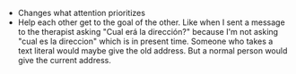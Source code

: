 * Changes what attention prioritizes
* Help each other get to the goal of the other. Like when I sent a message to the therapist asking "Cual erá la dirección?" because I'm not asking "cual es la direccion" which is in present time. Someone who takes a text literal would maybe give the old address. But a normal person would give the current address.